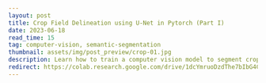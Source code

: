 ```yaml
---
layout: post
title: Crop Field Delineation using U-Net in Pytorch (Part I)
date: 2023-06-18 
read_time: 15
tag: computer-vision, semantic-segmentation
thumbnail: assets/img/post_preview/crop-01.jpg
description: Learn how to train a computer vision model to segment crop fields using publicly available Sentinel-2 satellite imagery.
redirect: https://colab.research.google.com/drive/1dcYmruoDzdThe7bIbG4Clv-d6TbqtP-O?usp=sharing
---
```

